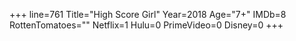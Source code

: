 +++
line=761
Title="High Score Girl"
Year=2018
Age="7+"
IMDb=8
RottenTomatoes=""
Netflix=1
Hulu=0
PrimeVideo=0
Disney=0
+++

